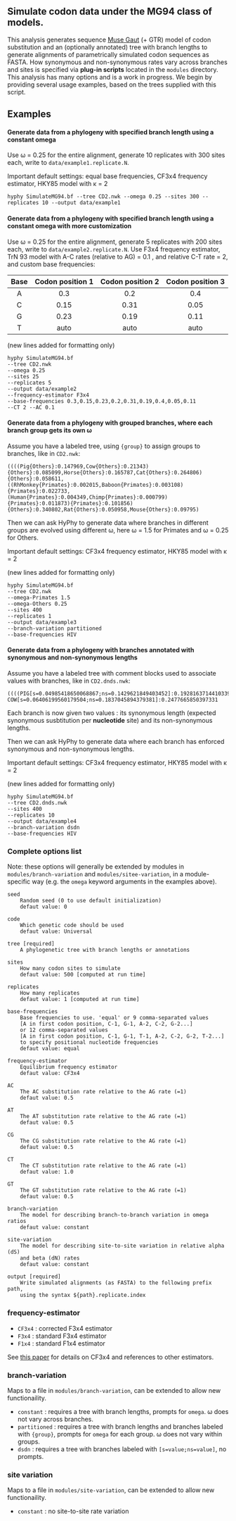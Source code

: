## Simulate codon data under the MG94 class of models.

This analysis generates sequence [Muse Gaut](https://www.ncbi.nlm.nih.gov/pubmed/7968485) (+ GTR) model of codon substitution and an (optionally annotated) tree with branch lengths to generate alignments of parametrically simulated codon sequences as FASTA. How synonymous and non-synonymous rates vary across branches and sites is specified via **plug-in scripts** located in the `modules` directory. This analysis has many options and is a work in progress. We begin by providing several usage examples, based on the trees supplied with this script.

## Examples

#### Generate data from a phylogeny with specified branch length using a constant omega 

Use &omega; = 0.25 for the entire alignment, generate 10 replicates with 300 sites each, write to `data/example1.replicate.N`. 

Important default settings: equal base frequencies, CF3x4 frequency estimator, HKY85 model with &kappa; = 2

```
hyphy SimulateMG94.bf --tree CD2.nwk --omega 0.25 --sites 300 --replicates 10 --output data/example1
```

#### Generate data from a phylogeny with specified branch length using a constant omega with more customization

Use &omega; = 0.25 for the entire alignment, generate 5 replicates with 200 sites each, write to `data/example2.replicate.N`. Use F3x4 frequency estimator, TrN 93 model with A-C rates (relative to AG) = 0.1 , and relative C-T rate = 2, and custom base frequencies:

| Base | Codon position 1 | Codon position 2 | Codon position 3 |
|:----:|:----------------:|:----------------:|:----------------:|
|   A  |		0.3			   |       0.2        |      0.4         |
|   C  |		0.15		   |       0.31       |      0.05        |
|   G  |		0.23			|       0.19      |      0.11         |
|   T  |    auto          |    auto          |    auto          |


(new lines added for formatting only)

```
hyphy SimulateMG94.bf 
--tree CD2.nwk 
--omega 0.25 
--sites 25 
--replicates 5 
--output data/example2 
--frequency-estimator F3x4 
--base-frequencies 0.3,0.15,0.23,0.2,0.31,0.19,0.4,0.05,0.11 
--CT 2 --AC 0.1 
```

#### Generate data from a phylogeny with grouped branches, where each branch group gets its own &omega;

Assume you have a labeled tree, using `{group}` to assign groups to branches, like in `CD2.nwk`:

```
((((Pig{Others}:0.147969,Cow{Others}:0.21343){Others}:0.085099,Horse{Others}:0.165787,Cat{Others}:0.264806){Others}:0.058611,((RhMonkey{Primates}:0.002015,Baboon{Primates}:0.003108){Primates}:0.022733,(Human{Primates}:0.004349,Chimp{Primates}:0.000799){Primates}:0.011873){Primates}:0.101856){Others}:0.340802,Rat{Others}:0.050958,Mouse{Others}:0.09795)
```

Then we can ask HyPhy to generate data where branches in different groups are evolved using different &omega;, here &omega; = 1.5 for Primates and &omega; = 0.25 for Others.


Important default settings: CF3x4 frequency estimator, HKY85 model with &kappa; = 2

(new lines added for formatting only)

```
hyphy SimulateMG94.bf 
--tree CD2.nwk 
--omega-Primates 1.5 
--omega-Others 0.25 
--sites 400 
--replicates 1 
--output data/example3 
--branch-variation partitioned 
--base-frequencies HIV
```

#### Generate data from a phylogeny with branches annotated with synonymous and non-synonymous lengths

Assume you have a labeled tree with comment blocks used to associate values with branches, like in `CD2.dnds.nwk`:

```
((((PIG[s=0.04985418650068867;ns=0.1429621849403452]:0.1928163714410339,
COW[s=0.06406199560179504;ns=0.1837045894379381]:0.2477665850397331
```

Each branch is now given two values : its synonymous length (expected synonymous susbtitution per **nucleotide** site) and its non-synonymous lengths. 

Then we can ask HyPhy to generate data where each branch has enforced synonymous and non-synonymous lengths.

Important default settings: CF3x4 frequency estimator, HKY85 model with &kappa; = 2

(new lines added for formatting only)

```
hyphy SimulateMG94.bf 
--tree CD2.dnds.nwk 
--sites 400 
--replicates 10
--output data/example4
--branch-variation dsdn 
--base-frequencies HIV
```



### Complete options list 

Note: these options will generally be extended by modules in `modules/branch-variation` and `modules/sitee-variation`, in a module-specific way (e.g. the `omega` keyword arguments in the examples above).

```
seed
	Random seed (0 to use default initialization)
	defaut value: 0

code
	Which genetic code should be used
	defaut value: Universal

tree [required]
	A phylogenetic tree with branch lengths or annotations

sites
	How many codon sites to simulate
	defaut value: 500 [computed at run time]

replicates
	How many replicates
	defaut value: 1 [computed at run time]

base-frequencies
	Base frequencies to use. 'equal' or 9 comma-separated values 
	[A in first codon position, C-1, G-1, A-2, C-2, G-2...] 
	or 12 comma-separated values 
	[A in first codon position, C-1, G-1, T-1, A-2, C-2, G-2, T-2...] 
	to specify positional nucleotide frequencies
	defaut value: equal

frequency-estimator
	Equilibrium frequency estimator
	defaut value: CF3x4

AC
	The AC substitution rate relative to the AG rate (=1)
	defaut value: 0.5

AT
	The AT substitution rate relative to the AG rate (=1)
	defaut value: 0.5

CG
	The CG substitution rate relative to the AG rate (=1)
	defaut value: 0.5

CT
	The CT substitution rate relative to the AG rate (=1)
	defaut value: 1.0

GT
	The GT substitution rate relative to the AG rate (=1)
	defaut value: 0.5

branch-variation
	The model for describing branch-to-branch variation in omega ratios
	defaut value: constant

site-variation
	The model for describing site-to-site variation in relative alpha (dS) 
	and beta (dN) rates
	defaut value: constant

output [required]
	Write simulated alignments (as FASTA) to the following prefix path, 
	using the syntax ${path}.replicate.index
```


### frequency-estimator

* `CF3x4` : corrected F3x4 estimator
* `F3x4` : standard F3x4 estimator
* `F1x4` : standard F1x4 estimator 

See [this paper](https://journals.plos.org/plosone/article?id=10.1371/journal.pone.0011230) for details on CF3x4 and references to other estimators. 
 
### branch-variation

Maps to a file in `modules/branch-variation`, can be extended to allow new functionaility.

* `constant` : requires a tree with branch lengths, prompts for `omega`. &omega; does not vary across branches.
* `partitioned` : requires a tree with branch lengths and branches labeled with `{group}`, prompts for `omega` for each group. &omega; does not vary within groups.
* `dsdn` : requires a tree with branches labeled with `[s=value;ns=value]`, no prompts.


### site variation

Maps to a file in `modules/site-variation`, can be extended to allow new functionaility.

* `constant` : no site-to-site rate variation

 